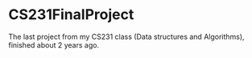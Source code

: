 # CS231FinalProject
The last project from my CS231 class (Data structures and Algorithms), finished about 2 years ago. 
